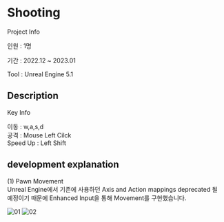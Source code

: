 Shooting
=============
Project Info

인원 : 1명

기간 : 2022.12 ~ 2023.01

Tool : Unreal Engine 5.1


Description
-------------
Key Info

이동 : w,a,s,d  
공격 : Mouse Left Cilck  
Speed Up : Left Shift  



development explanation
-------------
(1) Pawn Movement  
Unreal Engine에서 기존에 사용하던 Axis and Action mappings deprecated 될 예정이기 때문에 Enhanced Input을 통해 Movement를 구현했습니다.  

![01](https://user-images.githubusercontent.com/49023743/218031643-727fefb8-ac76-455f-92be-abed6d32b501.PNG)
![02](https://user-images.githubusercontent.com/49023743/218031797-976d894b-b945-427e-ac6a-1ca10d43c004.PNG)

